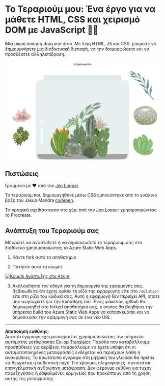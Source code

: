 <!--
CO_OP_TRANSLATOR_METADATA:
{
  "original_hash": "6329fbe8bd936068debd78cca6f09c0a",
  "translation_date": "2025-08-26T21:38:42+00:00",
  "source_file": "3-terrarium/solution/README.md",
  "language_code": "el"
}
-->
# Το Τεραριούμ μου: Ένα έργο για να μάθετε HTML, CSS και χειρισμό DOM με JavaScript 🌵🌱

Μια μικρή άσκηση drag and drop. Με λίγη HTML, JS και CSS, μπορείτε να δημιουργήσετε μια διαδικτυακή διεπαφή, να την διαμορφώσετε και να προσθέσετε αλληλεπίδραση.

![το τεραριούμ μου](../../../../translated_images/screenshot_gray.0c796099a1f9f25e40aa55ead81f268434c00af30d7092490759945eda63067d.el.png)

## Πιστώσεις

Γραμμένο με ♥️ από την [Jen Looper](https://www.twitter.com/jenlooper)

Το τεραριούμ που δημιουργήθηκε μέσω CSS εμπνεύστηκε από το γυάλινο βάζο του Jakub Mandra [codepen](https://codepen.io/Rotarepmi/pen/rjpNZY).

Τα γραφικά σχεδιάστηκαν στο χέρι από την [Jen Looper](http://jenlooper.com) χρησιμοποιώντας το Procreate.

## Ανάπτυξη του Τεραριούμ σας

Μπορείτε να αναπτύξετε ή να δημοσιεύσετε το τεραριούμ σας στο διαδίκτυο χρησιμοποιώντας το Azure Static Web Apps.

1. Κάντε fork αυτό το αποθετήριο

2. Πατήστε αυτό το κουμπί

[![Κουμπί Ανάπτυξης στο Azure](https://aka.ms/deploytoazurebutton)](https://portal.azure.com/?feature.customportal=false&WT.mc_id=academic-77807-sagibbon#create/Microsoft.StaticApp)

3. Ακολουθήστε τον οδηγό για τη δημιουργία της εφαρμογής σας. Βεβαιωθείτε ότι έχετε ορίσει τη ρίζα της εφαρμογής είτε στο `/solution` είτε στη ρίζα του κώδικά σας. Αυτή η εφαρμογή δεν περιέχει API, οπότε μην ανησυχείτε για την προσθήκη του. Ένας φάκελος .github θα δημιουργηθεί στο forked αποθετήριό σας, ο οποίος θα βοηθήσει την υπηρεσία build του Azure Static Web Apps να κατασκευάσει και να δημοσιεύσει την εφαρμογή σας σε ένα νέο URL.

---

**Αποποίηση ευθύνης**:  
Αυτό το έγγραφο έχει μεταφραστεί χρησιμοποιώντας την υπηρεσία αυτόματης μετάφρασης [Co-op Translator](https://github.com/Azure/co-op-translator). Παρόλο που καταβάλλουμε προσπάθειες για ακρίβεια, παρακαλούμε να έχετε υπόψη ότι οι αυτοματοποιημένες μεταφράσεις ενδέχεται να περιέχουν λάθη ή ανακρίβειες. Το πρωτότυπο έγγραφο στη μητρική του γλώσσα θα πρέπει να θεωρείται η αυθεντική πηγή. Για κρίσιμες πληροφορίες, συνιστάται επαγγελματική ανθρώπινη μετάφραση. Δεν φέρουμε ευθύνη για τυχόν παρεξηγήσεις ή εσφαλμένες ερμηνείες που προκύπτουν από τη χρήση αυτής της μετάφρασης.